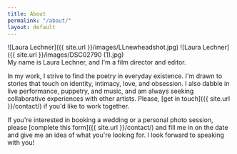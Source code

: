 ```yaml
---
title: About
permalink: "/about/"
layout: default
---
```


<div class="col-1" markdown="1">
![Laura Lechner]({{ site.url }}/images/LLnewheadshot.jpg)
![Laura Lechner]({{ site.url }}/images/DSC02790 (1).jpg)

</div>
<div class="col-2" markdown="1">
My name is Laura Lechner, and I'm a film director and editor. <br>

In my work, I strive to find the poetry in everyday existence. I'm drawn to stories that touch on identity, intimacy, love, and obsession. I also dabble in live performance, puppetry, and music, and am always seeking collaborative experiences with other artists.  Please, [get in touch]({{ site.url }}/contact/) if you'd like to work together. <br>

If you're interested in booking a wedding or a personal photo session, please [complete this form]({{ site.url }}/contact/) and fill me in on the date and give me an idea of what you're looking for. I look forward to speaking with you!
</div>
